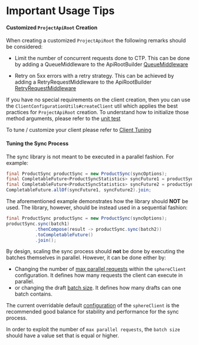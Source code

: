 # Important Usage Tips

#### Customized `ProjectApiRoot` Creation
When creating a customized `ProjectApiRoot` the following remarks should be considered:

- Limit the number of concurrent requests done to CTP. This can be done by adding a QueueMiddleware to the ApiRootBuilder [QueueMiddleware](https://commercetools.github.io/commercetools-sdk-java-v2/javadoc/com/commercetools/docs/meta/ClientTuning.html#limit-requests)
 
- Retry on 5xx errors with a retry strategy. This can be achieved by adding a RetryRequestMiddleware to the ApiRootBuilder [RetryRequestMiddleware](https://commercetools.github.io/commercetools-sdk-java-v2/javadoc/com/commercetools/docs/meta/ClientTuning.html#retry-middleware)
   
If you have no special requirements on the client creation, then you can use the `ClientConfigurationUtils#createClient` 
util which applies the best practices for `ProjectApiRoot` creation.
To understand how to initialize those method arguments, please refer to the [unit test](https://github.com/commercetools/commercetools-sync-java/blob/master/src/test/java/com/commercetools/sync/commons/utils/ClientV2ConfigurationUtilsTest.java#L20)

To tune / customize your client please refer to [Client Tuning](https://commercetools.github.io/commercetools-sdk-java-v2/javadoc/com/commercetools/docs/meta/ClientTuning.html)

#### Tuning the Sync Process 
The sync library is not meant to be executed in a parallel fashion. For example:
````java
final ProductSync productSync = new ProductSync(syncOptions);
final CompletableFuture<ProductSyncStatistics> syncFuture1 = productSync.sync(batch1).toCompletableFuture();
final CompletableFuture<ProductSyncStatistics> syncFuture2 = productSync.sync(batch2).toCompletableFuture();
CompletableFuture.allOf(syncFuture1, syncFuture2).join;
````
The aforementioned example demonstrates how the library should **NOT** be used. The library, however, should be instead
used in a sequential fashion:
````java
final ProductSync productSync = new ProductSync(syncOptions);
productSync.sync(batch1)
           .thenCompose(result -> productSync.sync(batch2))
           .toCompletableFuture()
           .join();
````
By design, scaling the sync process should **not** be done by executing the batches themselves in parallel. However, it can be done either by:
 
 - Changing the number of [max parallel requests](https://github.com/commercetools/commercetools-sync-java/tree/master/src/main/java/com/commercetools/sync/commons/utils/ClientConfigurationUtils.java#L116) within the `sphereClient` configuration. It defines how many requests the client can execute in parallel.
 - or changing the draft [batch size](https://commercetools.github.io/commercetools-sync-java/v/9.2.1/com/commercetools/sync/commons/BaseSyncOptionsBuilder.html#batchSize-int-). It defines how many drafts can one batch contains.
 
The current overridable default [configuration](https://github.com/commercetools/commercetools-sync-java/tree/master/src/main/java/com/commercetools/sync/commons/utils/ClientConfigurationUtils.java#L45) of the `sphereClient` 
is the recommended good balance for stability and performance for the sync process.

In order to exploit the number of `max parallel requests`, the `batch size` should have a value set that is equal or higher.
